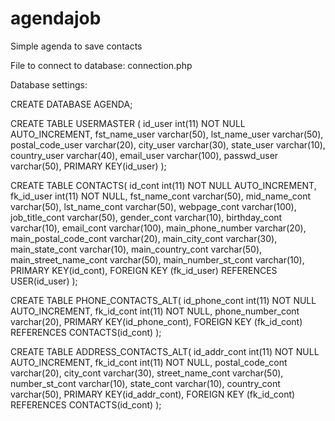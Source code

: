 # agendajob
Simple agenda to save contacts

File to connect to database: connection.php

Database settings:

CREATE DATABASE AGENDA;

CREATE TABLE USERMASTER (
   id_user int(11) NOT NULL AUTO_INCREMENT,
   fst_name_user varchar(50),
   lst_name_user varchar(50),
   postal_code_user varchar(20),
   city_user varchar(30),
   state_user varchar(10),
   country_user varchar(40),
   email_user varchar(100),
   passwd_user varchar(50),
   PRIMARY KEY(id_user)
);

CREATE TABLE CONTACTS(
   id_cont int(11) NOT NULL AUTO_INCREMENT,
   fk_id_user int(11) NOT NULL,
   fst_name_cont varchar(50),
   mid_name_cont varchar(50),
   lst_name_cont varchar(50),
   webpage_cont varchar(100),
   job_title_cont varchar(50),
   gender_cont varchar(10),
   birthday_cont varchar(10),
   email_cont varchar(100),
   main_phone_number varchar(20),
   main_postal_code_cont varchar(20),
   main_city_cont varchar(30),
   main_state_cont varchar(10),
   main_country_cont varchar(50),
   main_street_name_cont varchar(50),
   main_number_st_cont varchar(10),
   PRIMARY KEY(id_cont),
   FOREIGN KEY (fk_id_user) REFERENCES USER(id_user)
);

CREATE TABLE PHONE_CONTACTS_ALT(
   id_phone_cont int(11) NOT NULL AUTO_INCREMENT,
   fk_id_cont int(11) NOT NULL,
   phone_number_cont varchar(20),
   PRIMARY KEY(id_phone_cont),
   FOREIGN KEY (fk_id_cont) REFERENCES CONTACTS(id_cont)
);

CREATE TABLE ADDRESS_CONTACTS_ALT(
   id_addr_cont int(11) NOT NULL AUTO_INCREMENT,
   fk_id_cont int(11) NOT NULL,
   postal_code_cont varchar(20),
   city_cont varchar(30),
   street_name_cont varchar(50),
   number_st_cont varchar(10),
   state_cont varchar(10),
   country_cont varchar(50),
   PRIMARY KEY(id_addr_cont),
   FOREIGN KEY (fk_id_cont) REFERENCES CONTACTS(id_cont)
);
